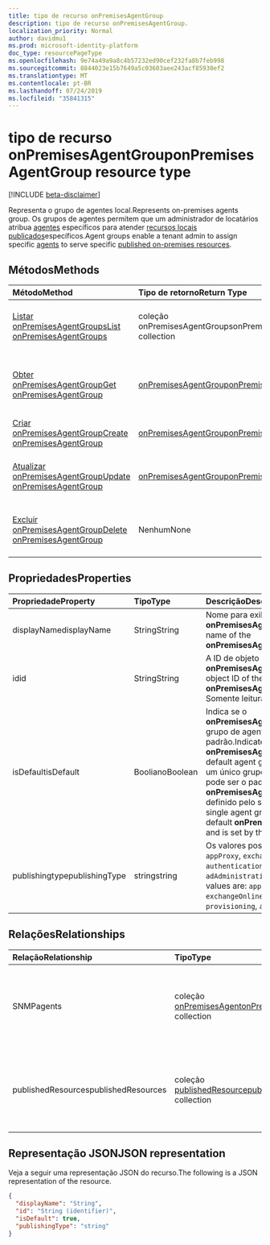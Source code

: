 ```yaml
---
title: tipo de recurso onPremisesAgentGroup
description: tipo de recurso onPremisesAgentGroup.
localization_priority: Normal
author: davidmu1
ms.prod: microsoft-identity-platform
doc_type: resourcePageType
ms.openlocfilehash: 9e74a49a9a8c4b57232ed90cef232fa8b7feb998
ms.sourcegitcommit: 8844023e15b7649a5c03603aee243acf85930ef2
ms.translationtype: MT
ms.contentlocale: pt-BR
ms.lasthandoff: 07/24/2019
ms.locfileid: "35841315"
---
```

# <a name="onpremisesagentgroup-resource-type"></a><span data-ttu-id="a5589-103">tipo de recurso onPremisesAgentGroup</span><span class="sxs-lookup"><span data-stu-id="a5589-103">onPremisesAgentGroup resource type</span></span>

[!INCLUDE [beta-disclaimer](../../includes/beta-disclaimer.md)]

<span data-ttu-id="a5589-104">Representa o grupo de agentes local.</span><span class="sxs-lookup"><span data-stu-id="a5589-104">Represents on-premises agents group.</span></span> <span data-ttu-id="a5589-105">Os grupos de agentes permitem que um administrador de locatários atribua [agentes](onpremisesagent.md) específicos para atender [recursos locais publicados](publishedresource.md)específicos.</span><span class="sxs-lookup"><span data-stu-id="a5589-105">Agent groups enable a tenant admin to assign specific [agents](onpremisesagent.md) to serve specific [published on-premises resources](publishedresource.md).</span></span>

## <a name="methods"></a><span data-ttu-id="a5589-106">Métodos</span><span class="sxs-lookup"><span data-stu-id="a5589-106">Methods</span></span>

| <span data-ttu-id="a5589-107">Método</span><span class="sxs-lookup"><span data-stu-id="a5589-107">Method</span></span>       | <span data-ttu-id="a5589-108">Tipo de retorno</span><span class="sxs-lookup"><span data-stu-id="a5589-108">Return Type</span></span> | <span data-ttu-id="a5589-109">Descrição</span><span class="sxs-lookup"><span data-stu-id="a5589-109">Description</span></span> |
|:-------------|:------------|:------------|
| [<span data-ttu-id="a5589-110">Listar onPremisesAgentGroups</span><span class="sxs-lookup"><span data-stu-id="a5589-110">List onPremisesAgentGroups</span></span>](../api/onpremisesagentgroup-list.md) | <span data-ttu-id="a5589-111">coleção onPremisesAgentGroups</span><span class="sxs-lookup"><span data-stu-id="a5589-111">onPremisesAgentGroups collection</span></span> | <span data-ttu-id="a5589-112">Obtenha uma coleção de objetos **onPremisesAgentGroup** .</span><span class="sxs-lookup"><span data-stu-id="a5589-112">Get an **onPremisesAgentGroup** objects collection.</span></span> |
| [<span data-ttu-id="a5589-113">Obter onPremisesAgentGroup</span><span class="sxs-lookup"><span data-stu-id="a5589-113">Get onPremisesAgentGroup</span></span>](../api/onpremisesagentgroup-get.md) | [<span data-ttu-id="a5589-114">onPremisesAgentGroup</span><span class="sxs-lookup"><span data-stu-id="a5589-114">onPremisesAgentGroup</span></span>](onpremisesagentgroup.md) | <span data-ttu-id="a5589-115">Leia as propriedades e os relacionamentos de um objeto **onPremisesAgentGroup** .</span><span class="sxs-lookup"><span data-stu-id="a5589-115">Read the properties and relationships of an **onPremisesAgentGroup** object.</span></span> |
| [<span data-ttu-id="a5589-116">Criar onPremisesAgentGroup</span><span class="sxs-lookup"><span data-stu-id="a5589-116">Create onPremisesAgentGroup</span></span>](../api/onpremisesagentgroup-post.md)  | [<span data-ttu-id="a5589-117">onPremisesAgentGroup</span><span class="sxs-lookup"><span data-stu-id="a5589-117">onPremisesAgentGroup</span></span>](onpremisesagentgroup.md) | <span data-ttu-id="a5589-118">Criar um novo **onPremisesAgentGroup**.</span><span class="sxs-lookup"><span data-stu-id="a5589-118">Create a new **onPremisesAgentGroup**.</span></span> |
| [<span data-ttu-id="a5589-119">Atualizar onPremisesAgentGroup</span><span class="sxs-lookup"><span data-stu-id="a5589-119">Update onPremisesAgentGroup</span></span>](../api/onpremisesagentgroup-update.md) | [<span data-ttu-id="a5589-120">onPremisesAgentGroup</span><span class="sxs-lookup"><span data-stu-id="a5589-120">onPremisesAgentGroup</span></span>](onpremisesagentgroup.md) | <span data-ttu-id="a5589-121">Atualize um objeto **onPremisesAgentGroup** .</span><span class="sxs-lookup"><span data-stu-id="a5589-121">Update an **onPremisesAgentGroup** object.</span></span> |
| [<span data-ttu-id="a5589-122">Excluir onPremisesAgentGroup</span><span class="sxs-lookup"><span data-stu-id="a5589-122">Delete  onPremisesAgentGroup</span></span>](../api/onpremisesagentgroup-delete.md) | <span data-ttu-id="a5589-123">Nenhum</span><span class="sxs-lookup"><span data-stu-id="a5589-123">None</span></span> | <span data-ttu-id="a5589-124">Excluir um objeto **onPremisesAgentGroup** .</span><span class="sxs-lookup"><span data-stu-id="a5589-124">Delete an **onPremisesAgentGroup** object.</span></span> |

## <a name="properties"></a><span data-ttu-id="a5589-125">Propriedades</span><span class="sxs-lookup"><span data-stu-id="a5589-125">Properties</span></span>

| <span data-ttu-id="a5589-126">Propriedade</span><span class="sxs-lookup"><span data-stu-id="a5589-126">Property</span></span>     | <span data-ttu-id="a5589-127">Tipo</span><span class="sxs-lookup"><span data-stu-id="a5589-127">Type</span></span>        | <span data-ttu-id="a5589-128">Descrição</span><span class="sxs-lookup"><span data-stu-id="a5589-128">Description</span></span> |
|:-------------|:------------|:------------|
|<span data-ttu-id="a5589-129">displayName</span><span class="sxs-lookup"><span data-stu-id="a5589-129">displayName</span></span>|<span data-ttu-id="a5589-130">String</span><span class="sxs-lookup"><span data-stu-id="a5589-130">String</span></span>|<span data-ttu-id="a5589-131">Nome para exibição do **onPremisesAgentGroup**.</span><span class="sxs-lookup"><span data-stu-id="a5589-131">Display name of the **onPremisesAgentGroup**.</span></span>|
|<span data-ttu-id="a5589-132">id</span><span class="sxs-lookup"><span data-stu-id="a5589-132">id</span></span>|<span data-ttu-id="a5589-133">String</span><span class="sxs-lookup"><span data-stu-id="a5589-133">String</span></span>| <span data-ttu-id="a5589-134">A ID de objeto do **onPremisesAgentGroup**.</span><span class="sxs-lookup"><span data-stu-id="a5589-134">The object ID of the **onPremisesAgentGroup**.</span></span> <span data-ttu-id="a5589-135">Somente leitura.</span><span class="sxs-lookup"><span data-stu-id="a5589-135">Read-only.</span></span>|
|<span data-ttu-id="a5589-136">isDefault</span><span class="sxs-lookup"><span data-stu-id="a5589-136">isDefault</span></span>|<span data-ttu-id="a5589-137">Booliano</span><span class="sxs-lookup"><span data-stu-id="a5589-137">Boolean</span></span>|<span data-ttu-id="a5589-138">Indica se o **onPremisesAgentGroup** é o grupo de agente padrão.</span><span class="sxs-lookup"><span data-stu-id="a5589-138">Indicates if the **onPremisesAgentGroup** is the default agent group.</span></span> <span data-ttu-id="a5589-139">Somente um único grupo de agentes pode ser o padrão **onPremisesAgentGroup** e é definido pelo sistema.</span><span class="sxs-lookup"><span data-stu-id="a5589-139">Only a single agent group can be the default **onPremisesAgentGroup** and is set by the system.</span></span>|
|<span data-ttu-id="a5589-140">publishingtype</span><span class="sxs-lookup"><span data-stu-id="a5589-140">publishingType</span></span>|<span data-ttu-id="a5589-141">string</span><span class="sxs-lookup"><span data-stu-id="a5589-141">string</span></span>| <span data-ttu-id="a5589-142">Os valores possíveis são: `appProxy`, `exchangeOnline`, `authentication`, `provisioning`, `adAdministration`.</span><span class="sxs-lookup"><span data-stu-id="a5589-142">Possible values are: `appProxy`, `exchangeOnline`, `authentication`, `provisioning`, `adAdministration`.</span></span>|

## <a name="relationships"></a><span data-ttu-id="a5589-143">Relações</span><span class="sxs-lookup"><span data-stu-id="a5589-143">Relationships</span></span>

| <span data-ttu-id="a5589-144">Relação</span><span class="sxs-lookup"><span data-stu-id="a5589-144">Relationship</span></span> | <span data-ttu-id="a5589-145">Tipo</span><span class="sxs-lookup"><span data-stu-id="a5589-145">Type</span></span>        | <span data-ttu-id="a5589-146">Descrição</span><span class="sxs-lookup"><span data-stu-id="a5589-146">Description</span></span> |
|:-------------|:------------|:------------|
|<span data-ttu-id="a5589-147">SNMP</span><span class="sxs-lookup"><span data-stu-id="a5589-147">agents</span></span>|<span data-ttu-id="a5589-148">coleção [onPremisesAgent](onpremisesagent.md)</span><span class="sxs-lookup"><span data-stu-id="a5589-148">[onPremisesAgent](onpremisesagent.md) collection</span></span>| <span data-ttu-id="a5589-149">Lista de **onPremisesAgent** que são atribuídas a um **onPremisesAgentGroup**.</span><span class="sxs-lookup"><span data-stu-id="a5589-149">List of **onPremisesAgent** that are assigned to an **onPremisesAgentGroup**.</span></span> <span data-ttu-id="a5589-150">Somente leitura.</span><span class="sxs-lookup"><span data-stu-id="a5589-150">Read-only.</span></span> <span data-ttu-id="a5589-151">Anulável.</span><span class="sxs-lookup"><span data-stu-id="a5589-151">Nullable.</span></span>|
|<span data-ttu-id="a5589-152">publishedResources</span><span class="sxs-lookup"><span data-stu-id="a5589-152">publishedResources</span></span>|<span data-ttu-id="a5589-153">coleção [publishedResource](publishedresource.md)</span><span class="sxs-lookup"><span data-stu-id="a5589-153">[publishedResource](publishedresource.md) collection</span></span>| <span data-ttu-id="a5589-154">Lista de **publishedResource** que são atribuídas a um **onPremisesAgentGroup**.</span><span class="sxs-lookup"><span data-stu-id="a5589-154">List of **publishedResource** that are assigned to an **onPremisesAgentGroup**.</span></span> <span data-ttu-id="a5589-155">Somente leitura.</span><span class="sxs-lookup"><span data-stu-id="a5589-155">Read-only.</span></span> <span data-ttu-id="a5589-156">Anulável.</span><span class="sxs-lookup"><span data-stu-id="a5589-156">Nullable.</span></span>|

## <a name="json-representation"></a><span data-ttu-id="a5589-157">Representação JSON</span><span class="sxs-lookup"><span data-stu-id="a5589-157">JSON representation</span></span>

<span data-ttu-id="a5589-158">Veja a seguir uma representação JSON do recurso.</span><span class="sxs-lookup"><span data-stu-id="a5589-158">The following is a JSON representation of the resource.</span></span>

<!-- {
  "blockType": "resource",
  "optionalProperties": [

  ],
  "@odata.type": "microsoft.graph.onPremisesAgentGroup",
  "baseType": "",
  "keyProperty": "id"
}-->

```json
{
  "displayName": "String",
  "id": "String (identifier)",
  "isDefault": true,
  "publishingType": "string"
}
```

<!-- uuid: 16cd6b66-4b1a-43a1-adaf-3a886856ed98
2019-02-04 14:57:30 UTC -->
<!-- {
  "type": "#page.annotation",
  "description": "onPremisesAgentGroup resource",
  "keywords": "",
  "section": "documentation",
  "tocPath": ""
}-->
